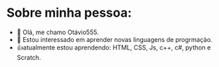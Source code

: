 # Sobre minha pessoa:
- 👋 Olá, me chamo Otávio555.
- 👀 Estou interessado em aprender novas linguagens de progrmação.
- 👍atualmente estou aprendendo: HTML, CSS, Js, c++, c#, python e Scratch.

<!---
otavio555/otavio555 is a ✨ special ✨ repository because its `README.md` (this file) appears on your GitHub profile.
You can click the Preview link to take a look at your changes.
--->

